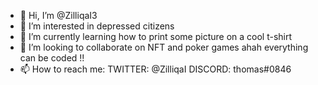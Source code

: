 - 👋 Hi, I’m @ZilliqaI3
- 👀 I’m interested in depressed citizens
- 🌱 I’m currently learning how to print some picture on a cool t-shirt
- 💞️ I’m looking to collaborate on NFT and poker games ahah everything can be coded !!
- 📫 How to reach me:
       TWITTER: @ZilliqaI
       DISCORD: thomas#0846

<!---
ZilliqaI3/ZilliqaI3 is a ✨ special ✨ repository because its `README.md` (this file) appears on your GitHub profile.
You can click the Preview link to take a look at your changes.
--->

